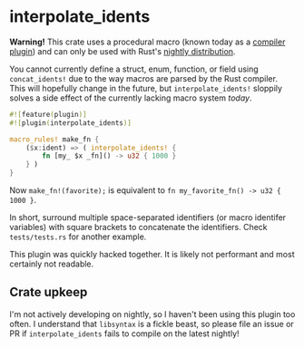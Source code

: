 # interpolate_idents

**Warning!** This crate uses a procedural macro (known today as a [compiler plugin](https://doc.rust-lang.org/book/compiler-plugins.html)) and can only be used with Rust's [nightly distribution](https://doc.rust-lang.org/book/nightly-rust.html).

You cannot currently define a struct, enum, function, or field using
`concat_idents!` due to the way macros are parsed by the Rust compiler. This
will hopefully change in the future, but `interpolate_idents!` sloppily solves
a side effect of the currently lacking macro system *today*.

```rust
#![feature(plugin)]
#![plugin(interpolate_idents)]

macro_rules! make_fn {
    ($x:ident) => ( interpolate_idents! {
        fn [my_ $x _fn]() -> u32 { 1000 }
    } )
}
```

Now `make_fn!(favorite);` is equivalent to
`fn my_favorite_fn() -> u32 { 1000 }`.

In short, surround multiple space-separated identifiers (or macro identifer
variables) with square brackets to concatenate the identifiers. Check
`tests/tests.rs` for another example.

This plugin was quickly hacked together. It is likely not performant and most
certainly not readable.

## Crate upkeep

I'm not actively developing on nightly, so I haven't been using this plugin too often. I understand that `libsyntax` is a fickle beast, so please file an issue or PR if `interpolate_idents` fails to compile on the latest nightly!
